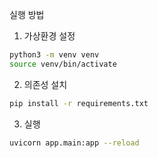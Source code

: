 실행 방법

1. 가상환경 설정
```bash
python3 -m venv venv
source venv/bin/activate
```

2. 의존성 설치
```bash
pip install -r requirements.txt
```

3. 실행
```bash
uvicorn app.main:app --reload
```